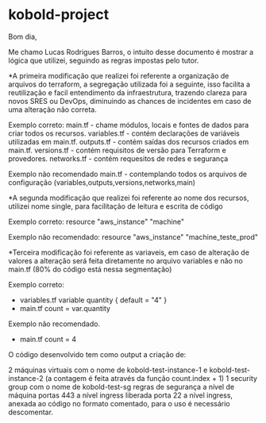 # kobold-project


Bom dia, 

Me chamo Lucas Rodrigues Barros, o intuito desse documento é mostrar a lógica que utilizei, seguindo as regras impostas pelo tutor. 

*A primeira modificação que realizei foi referente a organização de arquivos do terraform, a segregação utilizada foi a seguinte, isso facilita a reutilização e facil entendimento da infraestrutura, trazendo clareza para novos SRES ou DevOps, diminuindo as chances de incidentes em caso de uma alteração não correta.

Exemplo correto:
main.tf - chame módulos, locais e fontes de dados para criar todos os recursos.
variables.tf - contém declarações de variáveis utilizadas em main.tf.
outputs.tf - contém saídas dos recursos criados em main.tf.
versions.tf - contém requisitos de versão para Terraform e provedores.
networks.tf - contém requesitos de redes e segurança

Exemplo não recomendado
main.tf - contemplando todos os arquivos de configuração (variables,outputs,versions,networks,main)


*A segunda modificação que realizei foi referente ao nome dos recursos, utilizei nome single, para facilitação de leitura e escrita de código

Exemplo correto: 
resource "aws_instance" "machine" 

Exemplo não recomendado:
resource "aws_instance" "machine_teste_prod"


*Terceira modificação foi referente as variaveis, em caso de alteração de valores a alteração será feita diretamente no arquivo variables e não no main.tf (80% do código está nessa segmentação)

Exemplo correto:
- variables.tf
variable quantity {
        default = "4"
}
- main.tf
count = var.quantity


Exemplo não recomendado.
- main.tf
count = 4


O código desenvolvido tem como output a criação de:

2 máquinas virtuais com o nome de kobold-test-instance-1 e kobold-test-instance-2 (a contagem é feita através da função count.index + 1)
1 security group com o nome de kobold-test-sg
regras de segurança a nível de máquina 
portas 443 a nível ingress liberada
porta 22 a nível ingress, anexada ao código no formato comentado, para o uso é necessário descomentar.
